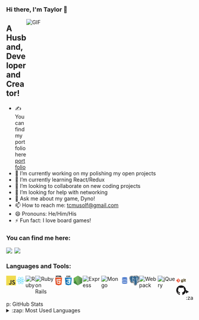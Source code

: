 ### Hi there, I'm Taylor 👋

 <img align="right" alt="GIF" src="https://user-images.githubusercontent.com/71670060/116963039-97e0e880-ac5c-11eb-96ee-f314fa4f9d1d.gif" width="450" height="400" />

## A Husband, Developer and Creator!
- ✍ You can find my portfolio here [portfolio]
- 🔭 I’m currently working on my polishing my open projects
- 🌱 I’m currently learning React/Redux
- 👯 I’m looking to collaborate on new coding projects
- 🤔 I’m looking for help with networking
- 💬 Ask me about my game, Dyno!
- 📫 How to reach me: tcmusolf@gmail.com
- 😄 Pronouns: He/Him/His
- ⚡ Fun fact: I love board games!

### You can find me here:
[<img align="left" width="22px" src="https://cdn.jsdelivr.net/npm/simple-icons@v3/icons/linkedin.svg" />][linkedin]
[<img align="left" width="22px" src="https://cdn.jsdelivr.net/npm/simple-icons@3.13.0/icons/angellist.svg" />][angellist]
<br />

### Languages and Tools:
<img align="left" alt="JavaScript" width="26px" src="https://raw.githubusercontent.com/github/explore/80688e429a7d4ef2fca1e82350fe8e3517d3494d/topics/javascript/javascript.png" />
<img align="left" alt="React" width="26px" src="https://raw.githubusercontent.com/github/explore/80688e429a7d4ef2fca1e82350fe8e3517d3494d/topics/react/react.png" />

<img align="left" alt="Ruby" width="26px" src="https://upload.wikimedia.org/wikipedia/commons/7/73/Ruby_logo.svg" />
<img align="left" alt="Ruby on Rails" width="50px" src="https://upload.wikimedia.org/wikipedia/commons/6/62/Ruby_On_Rails_Logo.svg" />

<img align="left" alt="HTML5" width="26px" src="https://raw.githubusercontent.com/github/explore/80688e429a7d4ef2fca1e82350fe8e3517d3494d/topics/html/html.png" />
<img align="left" alt="CSS3" width="26px" src="https://raw.githubusercontent.com/github/explore/80688e429a7d4ef2fca1e82350fe8e3517d3494d/topics/css/css.png" />
<img align="left" alt="Node.js" width="26px" src="https://raw.githubusercontent.com/github/explore/80688e429a7d4ef2fca1e82350fe8e3517d3494d/topics/nodejs/nodejs.png" />
<img align="left" alt="Express" width="50px" src="https://upload.wikimedia.org/wikipedia/commons/6/64/Expressjs.png" />
<img align="left" alt="Mongo" width="50px" src="https://upload.wikimedia.org/wikipedia/commons/9/93/MongoDB_Logo.svg" />
<img align="left" alt="SQL" width="26px" src="https://raw.githubusercontent.com/github/explore/80688e429a7d4ef2fca1e82350fe8e3517d3494d/topics/sql/sql.png" />
<img align="left" alt="postgreSQL" width="26px" src="https://raw.githubusercontent.com/github/explore/80688e429a7d4ef2fca1e82350fe8e3517d3494d/topics/postgresql/postgresql.png" />
<img align="left" alt="Webpack" width="50px" src="https://upload.wikimedia.org/wikipedia/commons/9/94/Webpack.svg" />
<img align="left" alt="jQuery" width="50px" src="https://upload.wikimedia.org/wikipedia/commons/f/fd/JQuery-Logo.svg" />
<img align="left" alt="Git" width="26px" src="https://raw.githubusercontent.com/github/explore/80688e429a7d4ef2fca1e82350fe8e3517d3494d/topics/git/git.png" />
<img align="left" alt="GitHub" width="26px" src="https://raw.githubusercontent.com/github/explore/78df643247d429f6cc873026c0622819ad797942/topics/github/github.png" />
<br />
<br />

<details>
  <summary>:zap: GitHub Stats</summary>

  <img align="left" alt="Taylor's GitHub Stats" src="https://github-readme-stats.vercel.app/api?username=taylormusolf&show_icons=true&hide_border=true" />

</details>

<details>
  <summary>:zap: Most Used Languages</summary>

<img align="left" alt="Taylor's GitHub Top Languages" src="https://github-readme-stats.vercel.app/api/top-langs/?username=taylormusolf" />

</details>


[linkedin]: https://www.linkedin.com/in/taylor-musolf/
[portfolio]: https://taylormusolf.github.io
[angellist]: https://angel.co/u/taylor-musolf
